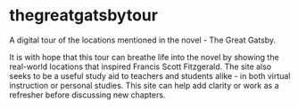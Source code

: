 # thegreatgatsbytour
A digital tour of the locations mentioned in the novel - The Great Gatsby. 

It is with hope that this tour can breathe life into the novel by showing the real-world locations that inspired Francis Scott Fitzgerald. The site also seeks to be a useful study aid to teachers and students alike - in both virtual instruction or personal studies. This site can help add clarity or work as a refresher before discussing new chapters.

